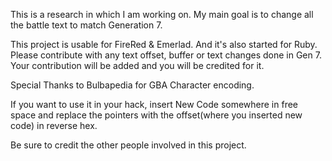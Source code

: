 This is a research in which I am working on.
My main goal is to change all the battle text to match Generation 7.

This project is usable for FireRed & Emerlad. And it's also started for Ruby.
Please contribute with any text offset, buffer or text changes done in Gen 7. Your contribution will be added and you will be credited for it.

Special Thanks to Bulbapedia for GBA Character encoding.

If you want to use it in your hack, insert New Code somewhere in free space and replace the pointers with the offset(where you inserted new code) in reverse hex.

Be sure to credit the other people involved in this project.
